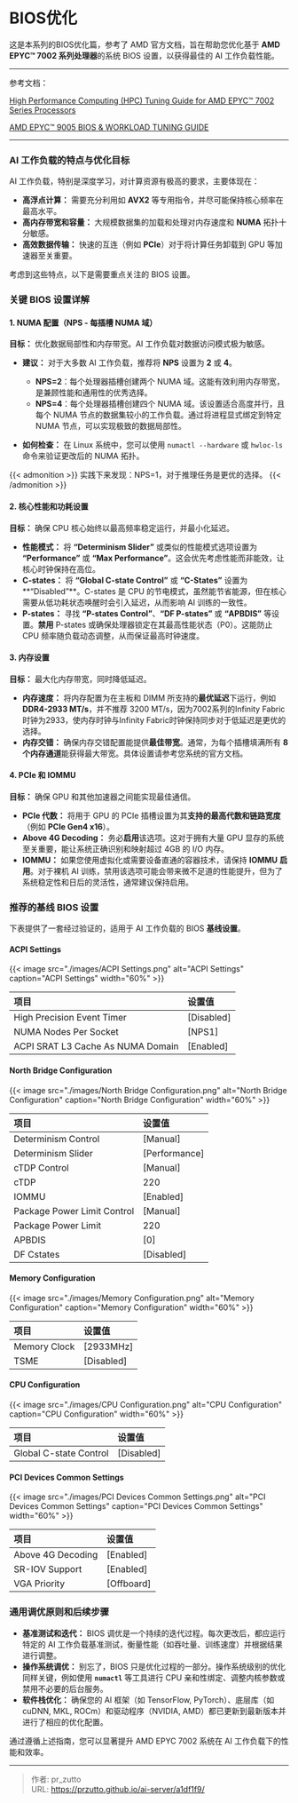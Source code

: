 # BIOS优化


这是本系列的BIOS优化篇，参考了 AMD 官方文档，旨在帮助您优化基于 **AMD EPYC™ 7002 系列处理器**的系统 BIOS 设置，以获得最佳的 AI 工作负载性能。

<!--more-->
---
参考文档：

[High Performance Computing (HPC) Tuning Guide for AMD EPYC™ 7002 Series Processors](https://www.amd.com/content/dam/amd/en/documents/epyc-technical-docs/tuning-guides/amd-epyc-7002-tg-hpc-56827.pdf)

[AMD EPYC™ 9005 BIOS & WORKLOAD TUNING GUIDE](https://www.amd.com/content/dam/amd/en/documents/epyc-technical-docs/tuning-guides/58467_amd-epyc-9005-tg-bios-and-workload.pdf)


---

### AI 工作负载的特点与优化目标

AI 工作负载，特别是深度学习，对计算资源有极高的要求，主要体现在：

* **高浮点计算：** 需要充分利用如 **AVX2** 等专用指令，并尽可能保持核心频率在最高水平。
* **高内存带宽和容量：** 大规模数据集的加载和处理对内存速度和 **NUMA** 拓扑十分敏感。
* **高效数据传输：** 快速的互连（例如 **PCIe**）对于将计算任务卸载到 GPU 等加速器至关重要。

考虑到这些特点，以下是需要重点关注的 BIOS 设置。


### 关键 BIOS 设置详解

#### 1. NUMA 配置（NPS - 每插槽 NUMA 域）

**目标：** 优化数据局部性和内存带宽。AI 工作负载对数据访问模式极为敏感。

* **建议：** 对于大多数 AI 工作负载，推荐将 **NPS** 设置为 **2** 或 **4**。
    * **NPS=2**：每个处理器插槽创建两个 NUMA 域。这能有效利用内存带宽，是兼顾性能和通用性的优秀选择。
    * **NPS=4**：每个处理器插槽创建四个 NUMA 域。该设置适合高度并行，且每个 NUMA 节点的数据集较小的工作负载。通过将进程显式绑定到特定 NUMA 节点，可以实现极致的数据局部性。

* **如何检查：** 在 Linux 系统中，您可以使用 `numactl --hardware` 或 `hwloc-ls` 命令来验证更改后的 NUMA 拓扑。

{{< admonition >}}
实践下来发现：NPS=1，对于推理任务是更优的选择。
{{< /admonition >}}

#### 2. 核心性能和功耗设置

**目标：** 确保 CPU 核心始终以最高频率稳定运行，并最小化延迟。

* **性能模式：** 将 **“Determinism Slider”** 或类似的性能模式选项设置为 **“Performance”** 或 **“Max Performance”**。这会优先考虑性能而非能效，让核心时钟保持在高位。
* **C-states：** 将 **“Global C-state Control”** 或 **“C-States”** 设置为**“Disabled”**。C-states 是 CPU 的节电模式，虽然能节省能源，但在核心需要从低功耗状态唤醒时会引入延迟，从而影响 AI 训练的一致性。
* **P-states：** 寻找 **“P-states Control”**、**“DF P-states”** 或 **“APBDIS”** 等设置。**禁用** P-states 或确保处理器锁定在其最高性能状态（P0）。这能防止 CPU 频率随负载动态调整，从而保证最高时钟速度。

#### 3. 内存设置

**目标：** 最大化内存带宽，同时降低延迟。

* **内存速度：** 将内存配置为在主板和 DIMM 所支持的**最优延迟**下运行，例如 **DDR4-2933 MT/s**，并不推荐 3200 MT/s，因为7002系列的Infinity Fabric时钟为2933，使内存时钟与Infinity Fabric时钟保持同步对于低延迟是更优的选择。
* **内存交错：** 确保内存交错配置能提供**最佳带宽**。通常，为每个插槽填满所有 **8 个内存通道**能获得最大带宽。具体设置请参考您系统的官方文档。

#### 4. PCIe 和 IOMMU

**目标：** 确保 GPU 和其他加速器之间能实现最佳通信。

* **PCIe 代数：** 将用于 GPU 的 PCIe 插槽设置为其**支持的最高代数和链路宽度**（例如 **PCIe Gen4 x16**）。
* **Above 4G Decoding：** 务必**启用**该选项。这对于拥有大量 GPU 显存的系统至关重要，能让系统正确识别和映射超过 4GB 的 I/O 内存。
* **IOMMU：** 如果您使用虚拟化或需要设备直通的容器技术，请保持 **IOMMU** **启用**。对于裸机 AI 训练，禁用该选项可能会带来微不足道的性能提升，但为了系统稳定性和日后的灵活性，通常建议保持启用。


### 推荐的基线 BIOS 设置

下表提供了一套经过验证的，适用于 AI 工作负载的 BIOS **基线设置**。

#### ACPI Settings

{{< image src="./images/ACPI Settings.png" alt="ACPI Settings" caption="ACPI Settings" width="60%" >}}

| 项目                                  | 设置值      |
| :------------------------------------ | :---------- |
| High Precision Event Timer            | [Disabled]  |
| NUMA Nodes Per Socket                 | [NPS1]      |
| ACPI SRAT L3 Cache As NUMA Domain     | [Enabled]   |



#### North Bridge Configuration

{{< image src="./images/North Bridge Configuration.png" alt="North Bridge Configuration" caption="North Bridge Configuration" width="60%" >}}

| 项目                              | 设置值     |
| :-------------------------------- | :--------- |
| Determinism Control               | [Manual]   |
| Determinism Slider                | [Performance] |
| cTDP Control                      | [Manual]   |
| cTDP                              | 220        |
| IOMMU                             | [Enabled]  |
| Package Power Limit Control       | [Manual]   |
| Package Power Limit               | 220        |
| APBDIS                            | [0]        |
| DF Cstates                        | [Disabled] |



#### Memory Configuration

{{< image src="./images/Memory Configuration.png" alt="Memory Configuration" caption="Memory Configuration" width="60%" >}}

| 项目            | 设置值   |
| :-------------- | :------- |
| Memory Clock    | [2933MHz] |
| TSME            | [Disabled] |

#### CPU Configuration

{{< image src="./images/CPU Configuration.png" alt="CPU Configuration" caption="CPU Configuration" width="60%" >}}

| 项目                  | 设置值     |
| :-------------------- | :--------- |
| Global C-state Control | [Disabled] |

#### PCI Devices Common Settings

{{< image src="./images/PCI Devices Common Settings.png" alt="PCI Devices Common Settings" caption="PCI Devices Common Settings" width="60%" >}}

| 项目                 | 设置值     |
| :------------------- | :--------- |
| Above 4G Decoding    | [Enabled]  |
| SR-IOV Support       | [Enabled]  |
| VGA Priority         | [Offboard] |


### 通用调优原则和后续步骤

* **基准测试和迭代：** BIOS 调优是一个持续的迭代过程。每次更改后，都应运行特定的 AI 工作负载基准测试，衡量性能（如吞吐量、训练速度）并根据结果进行调整。
* **操作系统调优：** 别忘了，BIOS 只是优化过程的一部分。操作系统级别的优化同样关键，例如使用 **`numactl`** 等工具进行 CPU 亲和性绑定、调整内核参数或禁用不必要的后台服务。
* **软件栈优化：** 确保您的 AI 框架（如 TensorFlow, PyTorch）、底层库（如 cuDNN, MKL, ROCm）和驱动程序（NVIDIA, AMD）都已更新到最新版本并进行了相应的优化配置。

通过遵循上述指南，您可以显著提升 AMD EPYC 7002 系统在 AI 工作负载下的性能和效率。

---

> 作者: pr_zutto  
> URL: https://przutto.github.io/ai-server/a1df1f9/  


